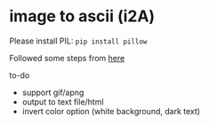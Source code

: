 # image to ascii (i2A)

Please install PIL: `pip install pillow`

Followed some steps from [here](https://pub.towardsai.net/convert-images-to-ascii-art-images-using-python-90261de03c53)

to-do
- support gif/apng
- output to text file/html
- invert color option (white background, dark text)